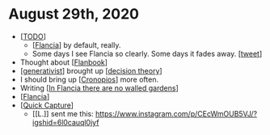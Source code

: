 # August 29th, 2020
- [[TODO]]
    - [[Flancia]] by default, really.
    - Some days I see Flancia so clearly. Some days it fades away. [[tweet]]
- Thought about [[Flanbook]]
- [[generativist]] brought up [[decision theory]]
- I should bring up [[Cronopios]] more often.
- Writing [[In Flancia there are no walled gardens]]
- [[Flancia]]
- [[Quick Capture]]
    - [[L.]] sent me this: https://www.instagram.com/p/CEcWmOUB5VJ/?igshid=6l0cauql0jyf



[//begin]: # "Autogenerated link references for markdown compatibility"
[TODO]: ../todo.md "Todo"
[Flancia]: ../flancia.md "Flancia"
[tweet]: ../tweet.md "Tweet"
[Flanbook]: ../flanbook.md "Flanbook"
[generativist]: ../generativist.md "Generativist"
[decision theory]: ../decision-theory.md "Decision Theory"
[Cronopios]: ../cronopios.md "Cronopios"
[In Flancia there are no walled gardens]: ../in-flancia-there-are-no-walled-gardens.md "In Flancia There Are No Walled Gardens"
[Quick Capture]: ../quick-capture.md "Quick Capture"
[//end]: # "Autogenerated link references"